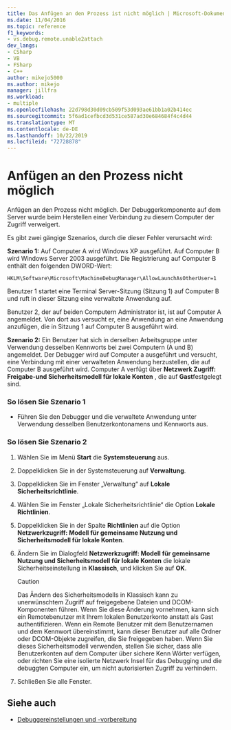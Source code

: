 ```yaml
---
title: Das Anfügen an den Prozess ist nicht möglich | Microsoft-Dokumentation
ms.date: 11/04/2016
ms.topic: reference
f1_keywords:
- vs.debug.remote.unable2attach
dev_langs:
- CSharp
- VB
- FSharp
- C++
author: mikejo5000
ms.author: mikejo
manager: jillfra
ms.workload:
- multiple
ms.openlocfilehash: 22d798d30d09cb509f53d093ae61bb1a02b414ec
ms.sourcegitcommit: 5f6ad1cefbcd3d531ce587ad30e684684f4c4d44
ms.translationtype: MT
ms.contentlocale: de-DE
ms.lasthandoff: 10/22/2019
ms.locfileid: "72728878"
---
```

# <a name="unable-to-attach-to-the-process"></a>Anfügen an den Prozess nicht möglich
Anfügen an den Prozess nicht möglich. Der Debuggerkomponente auf dem Server wurde beim Herstellen einer Verbindung zu diesem Computer der Zugriff verweigert.

 Es gibt zwei gängige Szenarios, durch die dieser Fehler verursacht wird:

 **Szenario 1:** Auf Computer A wird Windows XP ausgeführt. Auf Computer B wird Windows Server 2003 ausgeführt. Die Registrierung auf Computer B enthält den folgenden DWORD-Wert:

 `HKLM\Software\Microsoft\MachineDebugManager\AllowLaunchAsOtherUser=1`

 Benutzer 1 startet eine Terminal Server-Sitzung (Sitzung 1) auf Computer B und ruft in dieser Sitzung eine verwaltete Anwendung auf.

 Benutzer 2, der auf beiden Computern Administrator ist, ist auf Computer A angemeldet. Von dort aus versucht er, eine Anwendung an eine Anwendung anzufügen, die in Sitzung 1 auf Computer B ausgeführt wird.

 **Szenario 2:** Ein Benutzer hat sich in derselben Arbeitsgruppe unter Verwendung desselben Kennworts bei zwei Computern (A und B) angemeldet. Der Debugger wird auf Computer a ausgeführt und versucht, eine Verbindung mit einer verwalteten Anwendung herzustellen, die auf Computer B ausgeführt wird. Computer A verfügt über **Netzwerk Zugriff: Freigabe-und Sicherheitsmodell für lokale Konten** , die auf **Gast**festgelegt sind.

### <a name="to-solve-scenario-1"></a>So lösen Sie Szenario 1

- Führen Sie den Debugger und die verwaltete Anwendung unter Verwendung desselben Benutzerkontonamens und Kennworts aus.

### <a name="to-solve-scenario-2"></a>So lösen Sie Szenario 2

1. Wählen Sie im Menü **Start** die **Systemsteuerung** aus.

2. Doppelklicken Sie in der Systemsteuerung auf **Verwaltung**.

3. Doppelklicken Sie im Fenster „Verwaltung“ auf **Lokale Sicherheitsrichtlinie**.

4. Wählen Sie im Fenster „Lokale Sicherheitsrichtlinie“ die Option **Lokale Richtlinien**.

5. Doppelklicken Sie in der Spalte **Richtlinien** auf die Option **Netzwerkzugriff: Modell für gemeinsame Nutzung und Sicherheitsmodell für lokale Konten**.

6. Ändern Sie im Dialogfeld **Netzwerkzugriff: Modell für gemeinsame Nutzung und Sicherheitsmodell für lokale Konten** die lokale Sicherheitseinstellung in **Klassisch**, und klicken Sie auf **OK**.

    > [!CAUTION]
    > Das Ändern des Sicherheitsmodells in Klassisch kann zu unerwünschtem Zugriff auf freigegebene Dateien und DCOM-Komponenten führen. Wenn Sie diese Änderung vornehmen, kann sich ein Remotebenutzer mit Ihrem lokalen Benutzerkonto anstatt als Gast authentifizieren. Wenn ein Remote Benutzer mit dem Benutzernamen und dem Kennwort übereinstimmt, kann dieser Benutzer auf alle Ordner oder DCOM-Objekte zugreifen, die Sie freigegeben haben. Wenn Sie dieses Sicherheitsmodell verwenden, stellen Sie sicher, dass alle Benutzerkonten auf dem Computer über sichere Kenn Wörter verfügen, oder richten Sie eine isolierte Netzwerk Insel für das Debugging und die debuggten Computer ein, um nicht autorisierten Zugriff zu verhindern.

7. Schließen Sie alle Fenster.

## <a name="see-also"></a>Siehe auch
- [Debuggereinstellungen und -vorbereitung](../debugger/debugger-settings-and-preparation.md)
